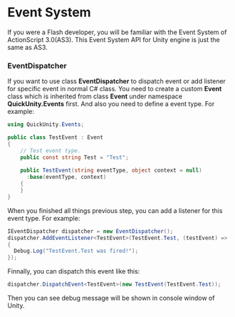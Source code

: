 # **Event System**

If you were a Flash developer, you will be familiar with the Event System of ActionScript 3.0(AS3). This Event System API for Unity engine is just the same as AS3.

### **EventDispatcher**

If you want to use class **EventDispatcher** to dispatch event or add listener for specific event in normal C# class. You need to create a custom **Event** class which is inherited from class **Event** under namespace **QuickUnity.Events** first. And also you need to define a event type. For example:

```c#
using QuickUnity.Events;

public class TestEvent : Event
{
    // Test event type.
    public const string Test = "Test";
  
  	public TestEvent(string eventType, object context = null)
      :base(eventType, context)
    {
    }
}
```

When you finished all things previous step, you can add a listener for this event type. For example:

```c#
IEventDispatcher dispatcher = new EventDispatcher();
dispatcher.AddEventListener<TestEvent>(TestEvent.Test, (testEvent) => 
{
  Debug.Log("TestEvent.Test was fired!");
});
```

Finnally, you can dispatch this event like this:

```c#
dispatcher.DispatchEvent<TestEvent>(new TestEvent(TestEvent.Test));
```

Then you can see debug message will be shown in console window of Unity.